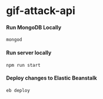 # gif-attack-api
#### Run MongoDB Locally
`mongod`
#### Run server locally
`npm run start`
#### Deploy changes to Elastic Beanstalk
`eb deploy`

